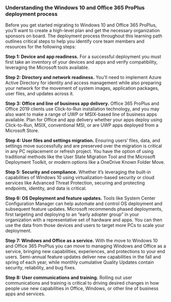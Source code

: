 ### Understanding the Windows 10 and Office 365 ProPlus deployment process

Before you get started migrating to Windows 10 and Office 365 ProPlus, you’ll want to create a high-level plan and get the necessary organization sponsors on board. The deployment process throughout this learning path outlines critical steps to help you identify core team members and resources for the following steps:

**Step 1: Device and app readiness.** For a successful deployment you must first take an inventory of your devices and apps and verify compatibility, leveraging the Microsoft tools available.

**Step 2: Directory and network readiness.** You’ll need to implement Azure Active Directory for identity and access management while also preparing your network for the movement of system images, application packages, user files, and updates across it.
 
**Step 3: Office and line of business app delivery.** Office 365 ProPlus and Office 2019 clients use Click-to-Run installation technology, and you may also  want to make a range of UWP or MSIX-based line of business apps available.  Plan for Office and app delivery whether your apps deploy using Click-to-Run, MSIX, conventional MSI, or are UWP apps deployed from a Microsoft Store.

**Step 4: User files and settings migration.** Ensuring users’ files, data, and settings move successfully and are preserved over the migration is critical in any PC replacement or refresh project. You have the option of using  traditional methods like the User State Migration Tool and the Microsoft Deployment Toolkit, or modern options like a OneDrive Known Folder Move.

**Step 5: Security and compliance.** Whether it’s leveraging the built-in capabilities of Windows 10 using virtualization-based security or cloud services like Advanced Threat Protection, securing and protecting endpoints, identity, and data is critical.

**Step 6: OS Deployment and feature updates.** Tools like System Center Configuration Manager can help automate and control OS deployment and subsequent feature updates. Microsoft recommends phased deployments, first targeting and deploying to an “early adopter group” in your organization with a representative set of hardware and apps. You can then use the data from those devices and users to target more PCs to scale your deployment.

**Step 7: Windows and Office as a service.** With the move to Windows 10 and Office 365 ProPlus you can move to managing Windows and Office as a service, bringing new capabilities, experiences, and protections to your end users. Semi-annual feature updates deliver new capabilities in the fall and spring of each year, while monthly cumulative Quality Updates contain security, reliability, and bug fixes. 

**Step 8: User communications and training.** Rolling out user communications and training is critical to driving desired changes in how people use new capabilities in Office, Windows, or other line of business apps and services. 
